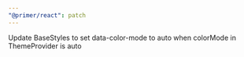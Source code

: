 ```yaml
---
"@primer/react": patch
---
```


Update BaseStyles to set data-color-mode to auto when colorMode in ThemeProvider is auto
